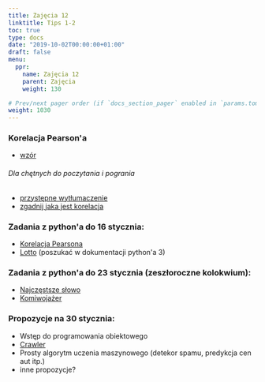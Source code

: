 ```yaml
---
title: Zajęcia 12
linktitle: Tips 1-2
toc: true
type: docs
date: "2019-10-02T00:00:00+01:00"
draft: false
menu:
  ppr:
    name: Zajęcia 12
    parent: Zajęcia
    weight: 130

# Prev/next pager order (if `docs_section_pager` enabled in `params.toml`)
weight: 1030
---
```

### Korelacja Pearson'a
* [wzór](https://pl.wikipedia.org/wiki/Wsp%C3%B3%C5%82czynnik_korelacji_Pearsona)
###### Dla chętnych do poczytania i pogrania
* [przystępne wytłumaczenie](https://algolytics.pl/korelacja-to-nie-to-samo-co-zaleznosc/)
* [zgadnij jaka jest korelacja](http://guessthecorrelation.com/)

### Zadania z python'a do 16 stycznia:
<!--16.01.20 python-->
* [Korelacja Pearsona](https://adjule.pl/groups/ppr1ce2019/problems/ppr_pearson)
* [Lotto](https://adjule.pl/groups/ppr1ce2019/problems/kogn2) (poszukać w dokumentacji python'a 3)

### Zadania z python'a do 23 stycznia (zeszłoroczne kolokwium):
<!--23.01.20 python-->
* [Najczęstsze słowo](https://adjule.pl/groups/ppr1ce2019/problems/kol_1_ca)
* [Komiwojażer](https://adjule.pl/groups/ppr1ce2019/problems/kol_4_cg)

### Propozycje na 30 stycznia:
* Wstęp do programowania obiektowego
* [Crawler](https://en.wikipedia.org/wiki/Web_crawler)
* Prosty algorytm uczenia maszynowego (detekor spamu, predykcja cen aut itp.)
* inne propozycje?
